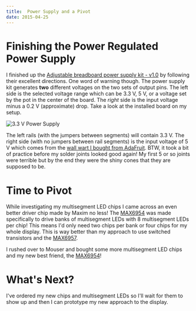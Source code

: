 ```yaml
---
title:  Power Supply and a Pivot
date: 2015-04-25
---
```


Finishing the Power Regulated Power Supply
==========================================

I finished up the [Adjustable breadboard power supply kit - v1.0](http://www.adafruit.com/product/184) by following
their excellent directions. One word of warning though. The power supply kit
generates **two** different voltages on the two sets of output pins. The left
side is the selected voltage range which can be 3.3 V, 5 V, or a voltage set by
the pot in the center of the board. The *right* side is the input voltage minus
a 0.2 V (approximate) drop. Take a look at the installed board on my setup.

![3.3 V Power Supply]({attach}images/adafruit_powersupply.jpg)

The left rails (with the jumpers between segments) will contain 3.3 V. The right
side (with no jumpers between rail segments) is the input voltage of 5 V which
comes from the [wall wart I bought from AdaFruit](http://www.adafruit.com/products/276). BTW, it took a bit of
practice before my solder joints looked good again! My first 5 or so joints were
terrible but by the end they were the shiny cones that they are supposed to be.

Time to Pivot
=============
While investigating my multisegment LED chips I came across an even better driver
chip made by Maxim no less! The [MAX6954](https://www.analog.com/en/products/MAX6954.html) was made specifically to drive banks of
multisegment LEDs with 8 multisegment LEDs per chip! This means I'd only need
two chips per bank or four chips for my whole display. This is way better than
my approach to use switched transistors and the [MAX6957](https://www.analog.com/en/products/max6957.html).

I rushed over to Mouser and bought some more multisegment LED chips and my new
best friend, the [MAX6954](http://www.maximintegrated.com/en/products/power/display-power-control/MAX6954.html)!

What's Next?
============

I've ordered my new chips and multisegment LEDs so I'll wait for them to show
up and then I can prototype my new approach to the display.

